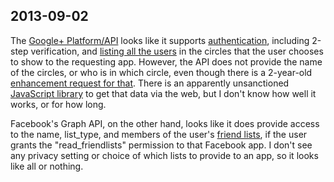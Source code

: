 ## 2013-09-02

The [Google+ Platform/API](https://developers.google.com/+/) looks like it supports [authentication](https://developers.google.com/+/features/sign-in), including 2-step verification, and [listing all the users](https://developers.google.com/+/api/latest/#People) in the circles that the user chooses to show to the requesting app.  However, the API does not provide the name of the circles, or who is in which circle, even though there is a 2-year-old [enhancement request for that](http://code.google.com/p/google-plus-platform/issues/detail?id=9).  There is an apparently unsanctioned [JavaScript library](https://github.com/mohamedmansour/google-plus-extension-jsapi) to get that data via the web, but I don't know how well it works, or for how long.

Facebook's Graph API, on the other hand, looks like it does provide access to the name, list_type, and members of the user's [friend lists](https://developers.facebook.com/docs/reference/api/FriendList/), if the user grants the "read_friendlists" permission to that Facebook app.  I don't see any privacy setting or choice of which lists to provide to an app, so it looks like all or nothing.
